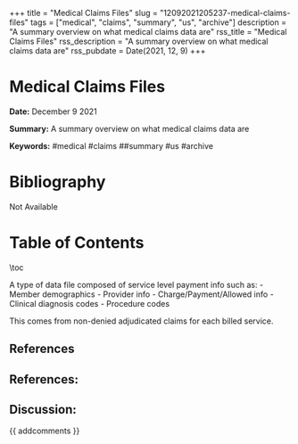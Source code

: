 +++
title = "Medical Claims Files"
slug = "12092021205237-medical-claims-files"
tags = ["medical", "claims", "summary", "us", "archive"]
description = "A summary overview on what medical claims data are"
rss_title = "Medical Claims Files"
rss_description = "A summary overview on what medical claims data are"
rss_pubdate = Date(2021, 12, 9)
+++



Medical Claims Files
=========

**Date:** December 9 2021

**Summary:** A summary overview on what medical claims data are

**Keywords:** #medical #claims ##summary #us #archive

Bibliography
==========

Not Available

Table of Contents
=========

\toc

A type of data file composed of service level payment info such as: 	- Member demographics 	- Provider info 	- Charge/Payment/Allowed info 	- Clinical diagnosis codes 	- Procedure codes 

This comes from non-denied adjudicated claims for each billed service.

## References

## References:
## Discussion: 

{{ addcomments }}
